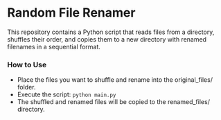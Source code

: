 # Random File Renamer

This repository contains a Python script that reads files from a directory, shuffles their order, and copies them to a new directory with renamed filenames in a sequential format.

### How to Use

- Place the files you want to shuffle and rename into the original_files/ folder.
- Execute the script: `python main.py`
- The shuffled and renamed files will be copied to the renamed_files/ directory.

